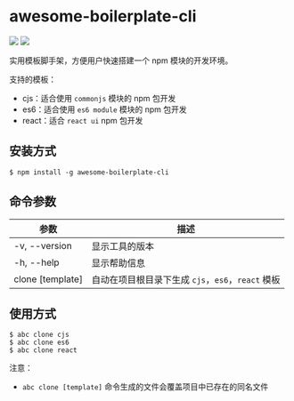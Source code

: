 # awesome-boilerplate-cli

<img src="https://img.shields.io/badge/build-passing-green.svg">
<img src="https://img.shields.io/badge/coverage-100%25-blue.svg">

实用模板脚手架，方便用户快速搭建一个 npm 模块的开发环境。

支持的模板：

- cjs：适合使用 `commonjs` 模块的 npm 包开发
- es6：适合使用 `es6 module` 模块的 npm 包开发
- react：适合 `react ui` npm 包开发

## 安装方式

`$ npm install -g awesome-boilerplate-cli`

## 命令参数

| 参数             | 描述                                              |
| ---------------- | ------------------------------------------------- |
| -v, --version    | 显示工具的版本                                    |
| -h, --help       | 显示帮助信息                                      |
| clone [template] | 自动在项目根目录下生成 `cjs`，`es6`，`react` 模板 |

## 使用方式

```shell
$ abc clone cjs
$ abc clone es6
$ abc clone react
```

注意：

- `abc clone [template]` 命令生成的文件会覆盖项目中已存在的同名文件
